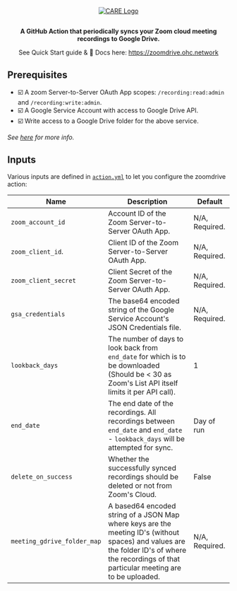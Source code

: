 <a href="https://zoomdrive.ohc.network/">
  <p align="center">
    <picture>
      <source media="(prefers-color-scheme: dark)" srcset="https://github.com/coronasafe/zoomdrive/blob/main/docs/src/images/logo/vector/default-monochrome-white.svg">
      <img alt="CARE Logo" src="https://github.com/coronasafe/zoomdrive/blob/main/docs/src/images/logo/vector/default-monochrome.svg">
    </picture>
  </p>
</a>

<h2></h2>
<p align="center"><b>A GitHub Action that periodically syncs your Zoom cloud meeting recordings to Google Drive.</b></p>
<p align="center">See Quick Start guide & 📖 Docs here: <a href="https://zoomdrive.ohc.network" target="_blank">https://zoomdrive.ohc.network</a></p>
<h2></h2>

## Prerequisites

- ☑️ A zoom Server-to-Server OAuth App scopes: `/recording:read:admin` and `/recording:write:admin`.
- ☑️ A Google Service Account with access to Google Drive API.
- ☑️ Write access to a Google Drive folder for the above service.

_See [here](https://zoomdrive.ohc.network/#pre-requisites) for more info._

## Inputs

Various inputs are defined in [`action.yml`](action.yml) to let you configure the zoomdrive action:

| Name                        | Description                                                                                                                                                                                   | Default               |
|-----------------------------|-----------------------------------------------------------------------------------------------------------------------------------------------------------------------------------------------|-----------------------|
| `zoom_account_id`           | Account ID of the Zoom Server-to-Server OAuth App.                                                                                                                                            | N/A, Required.        |
| `zoom_client_id`.           | Client ID of the Zoom Server-to-Server OAuth App.                                                                                                                                             | N/A, Required.        |
| `zoom_client_secret`        | Client Secret of the Zoom Server-to-Server OAuth App.                                                                                                                                         | N/A, Required.        |
| `gsa_credentials`           | The base64 encoded string of the Google Service Account's JSON Credentials file.                                                                                                              | N/A, Required.        |
| `lookback_days`             | The number of days to look back from `end_date` for which is to be downloaded (Should be < 30 as Zoom's List API itself limits it per API call).                                              | 1                     |
| `end_date`                  | The end date of the recordings. All recordings between `end_date` and `end_date` - `lookback_days` will be attempted for sync.                                                                | Day of run            |
| `delete_on_success`         | Whether the successfully synced recordings should be deleted or not from Zoom's Cloud.                                                                                                        | False                 |
| `meeting_gdrive_folder_map` | A based64 encoded string of a JSON Map where keys are the meeting ID's (without spaces) and values are the folder ID's of where the recordings of that particular meeting are to be uploaded. | N/A, Required.        |
